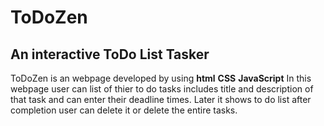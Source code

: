 # ToDoZen
<h2> An interactive ToDo List Tasker </h2>
ToDoZen is an webpage developed by using <strong>html</strong> <strong>CSS</strong> <strong> JavaScript</strong>
In this webpage user can list of thier to do tasks includes title and description of that task and can enter their deadline times.
Later it shows to do list after completion user can delete it or delete the entire tasks.

